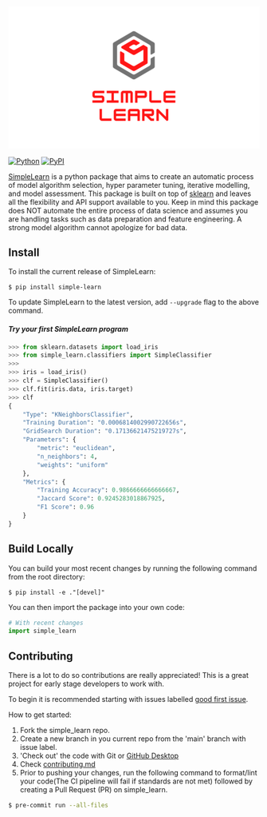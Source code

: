 <p align="center">
    <img src="/img/logo.png">
</p> 

[![Python](https://img.shields.io/pypi/pyversions/simple-learn.svg?style=plastic)](https://badge.fury.io/py/simple-learn)
[![PyPI](https://badge.fury.io/py/simple-learn.svg?kill_cache=1)](https://badge.fury.io/py/simple-learn)

[SimpleLearn](https://pypi.org/project/simple-learn/) is a python package that aims to create an automatic process of model algorithm selection, hyper parameter tuning, iterative modelling, and model assessment. This package is built on top of [sklearn](https://scikit-learn.org/) and leaves all the flexibility and API support available to you. Keep in mind this package does NOT automate the entire process of data science and assumes you are handling tasks such as data preparation and feature engineering. A strong model algorithm cannot apologize for bad data.

## Install

To install the current release of SimpleLearn:
```
$ pip install simple-learn
```
To update SimpleLearn to the latest version, add `--upgrade` flag to the above command.

#### *Try your first SimpleLearn program*
```python
>>> from sklearn.datasets import load_iris
>>> from simple_learn.classifiers import SimpleClassifier
>>>
>>> iris = load_iris()
>>> clf = SimpleClassifier()
>>> clf.fit(iris.data, iris.target)
>>> clf
{
    "Type": "KNeighborsClassifier",
    "Training Duration": "0.0006814002990722656s",
    "GridSearch Duration": "0.17136621475219727s",
    "Parameters": {
        "metric": "euclidean",
        "n_neighbors": 4,
        "weights": "uniform"
    },
    "Metrics": {
        "Training Accuracy": 0.9866666666666667,
        "Jaccard Score": 0.9245283018867925,
        "F1 Score": 0.96
    }
}
```

## Build Locally

You can build your most recent changes by running the following command from the root directory:
```
$ pip install -e ."[devel]"
```

You can then import the package into your own code:
```python
# With recent changes
import simple_learn
```

## Contributing

There is a lot to do so contributions are really appreciated! This is a great project for early stage developers to work with.

To begin it is recommended starting with issues labelled [good first issue](https://github.com/skekre98/simple_learn/issues?q=is%3Aissue+is%3Aopen+label%3A%22good+first+issue%22).


How to get started:

1. Fork the simple_learn repo.
2. Create a new branch in you current repo from the 'main' branch with issue label.
3. 'Check out' the code with Git or [GitHub Desktop](https://desktop.github.com/)
4. Check [contributing.md](CONTRIBUTING.md)
5. Prior to pushing your changes, run the following command to format/lint your code(The CI pipeline will fail if standards are not met) followed by creating a Pull Request (PR) on simple_learn.
```bash
$ pre-commit run --all-files
```
